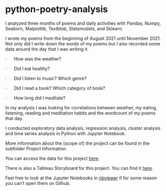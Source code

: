 # python-poetry-analysis
I analyzed three months of poems and daily activities with Pandas, Numpy, Seaborn, Matplotlib, Textblob, Statsmodels, and Sklearn.

I wrote my poems from the beginning of August 2021 until November 2021. Not only did I write down the words of my poems but I also recorded some data around the day that I was writing it.


·      How was the weather?

·      Did I eat healthy?

·      Did I listen to music? Which genre?

·      Did I read a book? Which category of book?

·      How long did I meditate?


In my analysis I was looking for correlations between weather, my eating, listening, reading and meditation habits and the wordcount of my poems that day.

I conducted exploratory data analysis, regression analysis, cluster analysis and time series analysis in Python with Jupyter Notebook.

More information about the (scope of) the project can be found in the subfolder Project Information.

You can access the data for this project [here](https://drive.google.com/drive/folders/1L02sWCfjXqMgbnDo37Youar3TVnud4Tf?usp=sharing).

There is also a Tableau Storyboard for this project. You can find it [here](https://public.tableau.com/app/profile/verena.diersch/viz/PoetryAnalysis/ThePoetryProject?publish=yes).

Feel free to look at the Jupyter Notebooks in [nbviewer](https://nbviewer.org/) if for some reason you can’t open them on Github.
